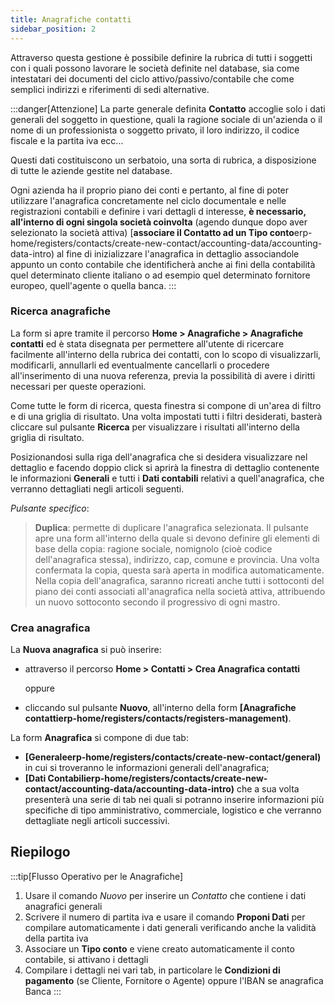 ```yaml
---
title: Anagrafiche contatti
sidebar_position: 2
---
```


Attraverso questa gestione è possibile definire la rubrica di tutti i soggetti con i quali possono lavorare le società definite nel database, sia come intestatari dei documenti del ciclo attivo/passivo/contabile che come semplici indirizzi e riferimenti di sedi alternative.

:::danger[Attenzione]
La parte generale definita **Contatto** accoglie solo i dati generali del soggetto in questione, quali la ragione sociale di un'azienda o il nome di un professionista o soggetto privato, il loro indirizzo, il codice fiscale e la partita iva ecc...

Questi dati costituiscono un serbatoio, una sorta di rubrica, a disposizione di tutte le aziende gestite nel database.

Ogni azienda ha il proprio piano dei conti e pertanto, al fine di poter utilizzare l'anagrafica concretamente nel ciclo documentale e nelle registrazioni contabili e definire i vari dettagli d interesse, **è necessario, all'interno di ogni singola società coinvolta** (agendo dunque dopo aver selezionato la società attiva) [**associare il Contatto ad un Tipo conto**erp-home/registers/contacts/create-new-contact/accounting-data/accounting-data-intro) al fine di inizializzare l'anagrafica in dettaglio associandole appunto un conto contabile che identificherà anche ai fini della contabilità quel determinato cliente italiano o ad esempio quel determinato fornitore europeo, quell'agente o quella banca.
:::

### Ricerca anagrafiche

La form si apre tramite il percorso **Home > Anagrafiche > Anagrafiche contatti** ed è stata disegnata per permettere all'utente di ricercare facilmente all'interno della rubrica dei contatti, con lo scopo di visualizzarli, modificarli, annullarli ed eventualmente cancellarli o procedere all'inserimento di una nuova referenza, previa la possibilità di avere i diritti necessari per queste operazioni.

Come tutte le form di ricerca, questa finestra si compone di un'area di filtro e di una griglia di risultato. Una volta impostati tutti i filtri desiderati, basterà cliccare sul pulsante **Ricerca** per visualizzare i risultati all'interno della griglia di risultato.

Posizionandosi sulla riga dell'anagrafica che si desidera visualizzare nel dettaglio e facendo doppio click si aprirà la finestra di dettaglio contenente le informazioni **Generali** e tutti i **Dati contabili** relativi a quell'anagrafica, che verranno dettagliati negli articoli seguenti.


*Pulsante specifico*:  
> **Duplica**: permette di duplicare l'anagrafica selezionata. Il pulsante apre una form all'interno della quale si devono definire gli elementi di base della copia: ragione sociale, nomignolo (cioè codice dell'anagrafica stessa), indirizzo, cap, comune e provincia. Una volta confermata la copia, questa sarà aperta in modifica automaticamente. Nella copia dell'anagrafica, saranno ricreati anche tutti i sottoconti del piano dei conti associati all'anagrafica nella società attiva, attribuendo un nuovo sottoconto secondo il progressivo di ogni mastro.

### Crea anagrafica

La **Nuova anagrafica** si può inserire:

- attraverso il percorso **Home > Contatti > Crea Anagrafica contatti**

   oppure

- cliccando sul pulsante **Nuovo**, all'interno della form **[Anagrafiche contattierp-home/registers/contacts/registers-management)**.

La form **Anagrafica** si compone di due tab:
- **[Generaleerp-home/registers/contacts/create-new-contact/general)** in cui si troveranno le informazioni generali dell'anagrafica;
- **[Dati Contabilierp-home/registers/contacts/create-new-contact/accounting-data/accounting-data-intro)** che a sua volta presenterà una serie di tab nei quali si potranno inserire informazioni più specifiche di tipo amministrativo, commerciale, logistico e che verranno dettagliate negli articoli successivi.
 

## Riepilogo
:::tip[Flusso Operativo per le Anagrafiche]
1. Usare il comando *Nuovo* per inserire un *Contatto* che contiene i dati anagrafici generali
2. Scrivere il numero di partita iva e usare il comando **Proponi Dati** per compilare automaticamente i dati generali verificando anche la validità della partita iva 
3. Associare un **Tipo conto** e viene creato automaticamente il conto contabile, si attivano i dettagli
4. Compilare i dettagli nei vari tab, in particolare le **Condizioni di pagamento** (se Cliente, Fornitore o Agente) oppure l'IBAN se anagrafica Banca
:::